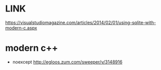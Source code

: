 # LINK
https://visualstudiomagazine.com/articles/2014/02/01/using-sqlite-with-modern-c.aspx

# modern c++
- noexcept
  http://egloos.zum.com/sweeper/v/3148916
